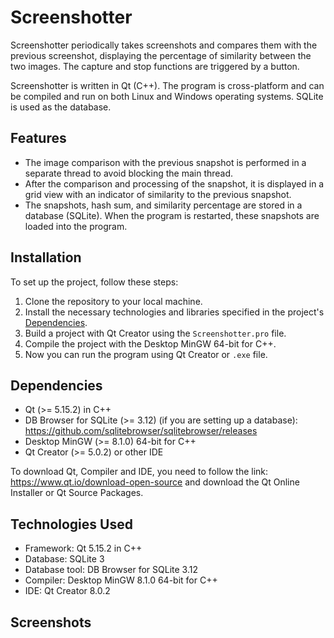 # Screenshotter
Screenshotter periodically takes screenshots and compares them with the previous screenshot, displaying the percentage of similarity between the two images. The capture and stop functions are triggered by a button.

Screenshotter is written in Qt (C++). The program is cross-platform and can be compiled and run on both Linux and Windows operating systems. SQLite is used as the database.

## Features
- The image comparison with the previous snapshot is performed in a separate thread to avoid blocking the main thread.
- After the comparison and processing of the snapshot, it is displayed in a grid view with an indicator of similarity to the previous snapshot.
- The snapshots, hash sum, and similarity percentage are stored in a database (SQLite). When the program is restarted, these snapshots are loaded into the program.

## Installation
To set up the project, follow these steps:
1. Clone the repository to your local machine.
2. Install the necessary technologies and libraries specified in the project's [Dependencies](#dependencies).
3. Build a project with Qt Creator using the `Screenshotter.pro` file.
4. Compile the project with the Desktop MinGW 64-bit for C++.
5. Now you can run the program using Qt Creator or `.exe` file.

## Dependencies
- Qt (>= 5.15.2) in C++
- DB Browser for SQLite (>= 3.12) (if you are setting up a database): https://github.com/sqlitebrowser/sqlitebrowser/releases
- Desktop MinGW (>= 8.1.0) 64-bit for C++
- Qt Creator (>= 5.0.2) or other IDE

To download Qt, Compiler and IDE, you need to follow the link: https://www.qt.io/download-open-source and download the Qt Online Installer or Qt Source Packages.

## Technologies Used
- Framework: Qt 5.15.2 in C++
- Database: SQLite 3
- Database tool: DB Browser for SQLite 3.12
- Compiler: Desktop MinGW 8.1.0 64-bit for C++
- IDE: Qt Creator 8.0.2

## Screenshots
